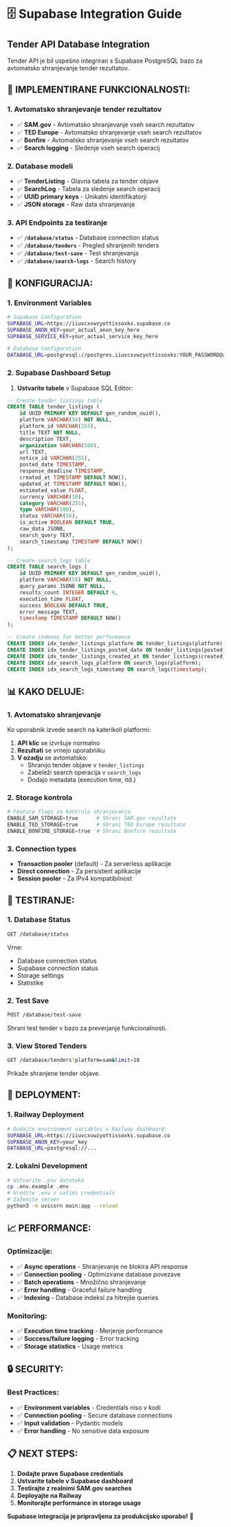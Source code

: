 # 🗄️ Supabase Integration Guide
## Tender API Database Integration

Tender API je bil uspešno integriran s Supabase PostgreSQL bazo za avtomatsko shranjevanje tender rezultatov.

## 🚀 **IMPLEMENTIRANE FUNKCIONALNOSTI:**

### **1. Avtomatsko shranjevanje tender rezultatov**
- ✅ **SAM.gov** - Avtomatsko shranjevanje vseh search rezultatov
- ✅ **TED Europe** - Avtomatsko shranjevanje vseh search rezultatov  
- ✅ **Bonfire** - Avtomatsko shranjevanje vseh search rezultatov
- ✅ **Search logging** - Sledenje vseh search operacij

### **2. Database modeli**
- ✅ **TenderListing** - Glavna tabela za tender objave
- ✅ **SearchLog** - Tabela za sledenje search operacij
- ✅ **UUID primary keys** - Unikatni identifikatorji
- ✅ **JSON storage** - Raw data shranjevanje

### **3. API Endpoints za testiranje**
- ✅ **`/database/status`** - Database connection status
- ✅ **`/database/tenders`** - Pregled shranjenih tenders
- ✅ **`/database/test-save`** - Test shranjevanja
- ✅ **`/database/search-logs`** - Search history

## 🔧 **KONFIGURACIJA:**

### **1. Environment Variables**
```bash
# Supabase Configuration
SUPABASE_URL=https://iiuvcxvwzyottissoxks.supabase.co
SUPABASE_ANON_KEY=your_actual_anon_key_here
SUPABASE_SERVICE_KEY=your_actual_service_key_here

# Database Configuration
DATABASE_URL=postgresql://postgres.iiuvcxvwzyottissoxks:YOUR_PASSWORD@aws-0-us-east-1.pooler.supabase.com:6543/postgres
```

### **2. Supabase Dashboard Setup**
1. **Ustvarite tabele** v Supabase SQL Editor:

```sql
-- Create tender_listings table
CREATE TABLE tender_listings (
    id UUID PRIMARY KEY DEFAULT gen_random_uuid(),
    platform VARCHAR(50) NOT NULL,
    platform_id VARCHAR(255),
    title TEXT NOT NULL,
    description TEXT,
    organization VARCHAR(500),
    url TEXT,
    notice_id VARCHAR(255),
    posted_date TIMESTAMP,
    response_deadline TIMESTAMP,
    created_at TIMESTAMP DEFAULT NOW(),
    updated_at TIMESTAMP DEFAULT NOW(),
    estimated_value FLOAT,
    currency VARCHAR(10),
    category VARCHAR(255),
    type VARCHAR(100),
    status VARCHAR(50),
    is_active BOOLEAN DEFAULT TRUE,
    raw_data JSONB,
    search_query TEXT,
    search_timestamp TIMESTAMP DEFAULT NOW()
);

-- Create search_logs table
CREATE TABLE search_logs (
    id UUID PRIMARY KEY DEFAULT gen_random_uuid(),
    platform VARCHAR(50) NOT NULL,
    query_params JSONB NOT NULL,
    results_count INTEGER DEFAULT 0,
    execution_time FLOAT,
    success BOOLEAN DEFAULT TRUE,
    error_message TEXT,
    timestamp TIMESTAMP DEFAULT NOW()
);

-- Create indexes for better performance
CREATE INDEX idx_tender_listings_platform ON tender_listings(platform);
CREATE INDEX idx_tender_listings_posted_date ON tender_listings(posted_date);
CREATE INDEX idx_tender_listings_created_at ON tender_listings(created_at);
CREATE INDEX idx_search_logs_platform ON search_logs(platform);
CREATE INDEX idx_search_logs_timestamp ON search_logs(timestamp);
```

## 📊 **KAKO DELUJE:**

### **1. Avtomatsko shranjevanje**
Ko uporabnik izvede search na katerikoli platformi:
1. **API klic** se izvršuje normalno
2. **Rezultati** se vrnejo uporabniku
3. **V ozadju** se avtomatsko:
   - Shranijo tender objave v `tender_listings`
   - Zabeleži search operacija v `search_logs`
   - Dodajo metadata (execution time, itd.)

### **2. Storage kontrola**
```python
# Feature flags za kontrolo shranjevanja
ENABLE_SAM_STORAGE=true      # Shrani SAM.gov rezultate
ENABLE_TED_STORAGE=true      # Shrani TED Europe rezultate  
ENABLE_BONFIRE_STORAGE=true  # Shrani Bonfire rezultate
```

### **3. Connection types**
- **Transaction pooler** (default) - Za serverless aplikacije
- **Direct connection** - Za persistent aplikacije
- **Session pooler** - Za IPv4 kompatibilnost

## 🧪 **TESTIRANJE:**

### **1. Database Status**
```bash
GET /database/status
```
Vrne:
- Database connection status
- Supabase connection status
- Storage settings
- Statistike

### **2. Test Save**
```bash
POST /database/test-save
```
Shrani test tender v bazo za preverjanje funkcionalnosti.

### **3. View Stored Tenders**
```bash
GET /database/tenders?platform=sam&limit=10
```
Prikaže shranjene tender objave.

## 🚀 **DEPLOYMENT:**

### **1. Railway Deployment**
```bash
# Dodajte environment variables v Railway dashboard:
SUPABASE_URL=https://iiuvcxvwzyottissoxks.supabase.co
SUPABASE_ANON_KEY=your_key
DATABASE_URL=postgresql://...
```

### **2. Lokalni Development**
```bash
# Ustvarite .env datoteko
cp .env.example .env
# Uredite .env z vašimi credentials
# Zaženite server
python3 -m uvicorn main:app --reload
```

## 📈 **PERFORMANCE:**

### **Optimizacije:**
- ✅ **Async operations** - Shranjevanje ne blokira API response
- ✅ **Connection pooling** - Optimizirane database povezave
- ✅ **Batch operations** - Množično shranjevanje
- ✅ **Error handling** - Graceful failure handling
- ✅ **Indexing** - Database indeksi za hitrejše queries

### **Monitoring:**
- ✅ **Execution time tracking** - Merjenje performance
- ✅ **Success/failure logging** - Error tracking
- ✅ **Storage statistics** - Usage metrics

## 🔒 **SECURITY:**

### **Best Practices:**
- ✅ **Environment variables** - Credentials niso v kodi
- ✅ **Connection pooling** - Secure database connections
- ✅ **Input validation** - Pydantic models
- ✅ **Error handling** - No sensitive data exposure

## 📋 **NEXT STEPS:**

1. **Dodajte prave Supabase credentials**
2. **Ustvarite tabele v Supabase dashboard**
3. **Testirajte z realnimi SAM.gov searches**
4. **Deployajte na Railway**
5. **Monitorajte performance in storage usage**

**Supabase integracija je pripravljena za produkcijsko uporabo!** 🎉

